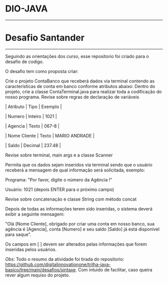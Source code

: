 # DIO-JAVA
----------------------------------------------------------------------------------------------------------------------------------------------------------------------------------------
 # Desafio Santander
----------------------------------------------------------------------------------------------------------------------------------------------------------------------------------------
 Seguindo as orientações dos curso, esse repositorio foi criado para o desafio de codigo.

 O desafio tem como proposta criar:

Crie o projeto ContaBanco que receberá dados via terminal contendo as características de conta em banco conforme atributos abaixo:
Dentro do projeto, crie a classe ContaTerminal.java para realizar toda a codificação do nosso programa.
Revise sobre regras de declaração de variáveis

| Atributo |	Tipo |	Exemplo |

| Numero |	Inteiro |	1021 |

| Agencia |	Texto |	067-8 |

| Nome Cliente |	Texto |	MARIO ANDRADE |

| Saldo |	Decimal |	237.48 |

Revise sobre terminal, main args e a classe Scanner

Permita que os dados sejam inseridos via terminal sendo que o usuário receberá a mensagem de qual informação será solicitada, exemplo:

Programa: "Por favor, digite o número da Agência !"

Usuário: 1021 (depois ENTER para o próximo campo)

Revise sobre concatenação e classe String com método concat

Depois de todas as informações terem sido inseridas, o sistema deverá exibir a seguinte mensagem:

"Olá [Nome Cliente], obrigado por criar uma conta em nosso banco, sua agência é [Agencia], conta [Numero] e seu saldo [Saldo] já está disponível para saque".

Os campos em [ ] devem ser alterados pelas informações que forem inseridas pelos usuários.

*Obs*: Todo o resumo da atividade foi tirada do repositorio: https://github.com/digitalinnovationone/trilha-java-basico/tree/main/desafios/sintaxe. Com intuido de facilitar, caso queira rever algum requiso do projeto.
